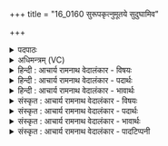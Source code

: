 +++
title = "16_0160 सुरूपकृत्नुमूतये सुदुघामिव"

+++
<details><summary>पदपाठः</summary>

सु꣣रूपकृत्नुम्। सु꣣रूप। कृत्नु꣢म्। ऊ꣣त꣡ये꣢। सु꣣दु꣡घा꣢म्। सु꣣। दु꣡घा꣢꣯म्। इ꣣व गोदु꣡हे꣢। गो꣣। दु꣡हे꣢꣯। जु꣣हूम꣡सि꣣। द्य꣡वि꣢꣯द्यवि। द्य꣡वि꣢꣯। द्य꣣वि। १६०।
</details>

<details><summary>अधिमन्त्रम् (VC)</summary>

- इन्द्रः
- मधुच्छन्दा वैश्वामित्रः
- गायत्री
- षड्जः
- ऐन्द्रं काण्डम्
</details>

<details><summary>हिन्दी : आचार्य रामनाथ वेदालंकार - विषयः</summary>

अगले मन्त्र में इन्द्र नाम से परमात्मा, राजा और आचार्य को बुलाया जा रहा है।
</details>

<details><summary>हिन्दी : आचार्य रामनाथ वेदालंकार - पदार्थः</summary>

पदार्थान्वयभाषाः -  हम उपासक लोग, प्रजाजन अथवा शिष्यगण (सुरूपकृत्नुम्) सृष्ट्युत्पत्ति-स्थिति आदि सुरूप कर्मों के कर्ता परमात्मा को, प्रजापालन-राष्ट्रनिर्माण आदि सुरूप कर्मों के कर्ता राजा को और विद्याप्रदान-सदाचारनिर्माण आदि सुरूप कर्मों के कर्ता आचार्य को (ऊतये) क्रमशः उपासना के फल की प्राप्ति के लिए, राष्ट्ररक्षा के लिए और विद्याप्राप्ति के लिए (द्यविद्यवि) प्रतिदिन (जुहूमसि) पुकारते हैं, (गोदुहे) गाय दुहनेवाले गोदुग्ध के इच्छुक मनुष्य के लिए (सुदुघाम् इव) जैसे दुधारू गाय को बुलाया जाता है ॥६॥ इस मन्त्र में श्लेष तथा उपमालङ्कार है ॥६॥
</details>

<details><summary>हिन्दी : आचार्य रामनाथ वेदालंकार - भावार्थः</summary>

भावार्थभाषाः -  जैसे दूध के इच्छुक लोग दूध प्राप्त करने के लिए दुधारू गाय को बुलाते हैं, वैसे ही उपासक लोग उपासनाजन्य आनन्द की प्राप्ति के लिए परमात्मा को, प्रजाजन राष्ट्र की रक्षा के लिए राजा को और शिष्यजन विद्याग्रहण के लिए आचार्य को प्रतिदिन सत्कारपूर्वक बुलाया करें ॥६॥
</details>

<details><summary>संस्कृत : आचार्य रामनाथ वेदालंकार - विषयः</summary>

अथेन्द्रनाम्ना परमात्मा नृपतिराचार्यश्चाहूयते।
</details>

<details><summary>संस्कृत : आचार्य रामनाथ वेदालंकार - पदार्थः</summary>

पदार्थान्वयभाषाः -  वयम् उपासकाः प्रजाजनाः शिष्याः वा (सुरूपकृत्नुम्२) सुरूपाणां जगद्धारणादिकर्मणां कर्त्तारम् इन्द्रं परमात्मानम्, सुरूपाणां प्रजापालनराष्ट्रनिर्माणादिकर्मणां कर्त्तारम् इन्द्रं राजानम्, सुरूपाणां विद्याप्रदानाचारनिर्माणादिकर्मणां कर्त्तारम् इन्द्रम् आचार्यं वा। कृत्नु इत्यत्र कृ धातोः कृहनिभ्यां क्त्नुः। उ० ३।३० इति क्त्नुः प्रत्ययः. (ऊतये) उपासनाफलावाप्तये, राष्ट्ररक्षणाय, विद्याप्राप्तये वा। अव धातोरर्थेषु अवाप्तिः रक्षणम् अवगमश्चापि पठिताः। (द्यविद्यवि) दिनेदिने। नित्यवीप्सयोः अ० ८।१।४ अनेन द्वित्त्वम्। द्यविद्यवि इत्यहर्नाम। निघं० २।३। (जुहूमसि) आह्वयामः। ह्वेञ् स्पर्धायां शब्दे च इति धातोः ‘बहुलं छन्दसि’ अ० २।४।७६ अनेन शपः स्थाने श्लुः। ‘अभ्यस्तस्य च’ अ० ६।१।३३ अनेन सम्प्रसारणम्। सम्प्रसारणाच्च अ० ६।१।१०८ अनेन पूर्वरूपम् हलः अ० ६।४।२ इति दीर्घः। इदन्तो मसि अ० ७।१।४६ इति मसेरिकारागमः। (गोदुहे) गोर्दोग्ध्रे दुग्धादिकमिच्छवे मनुष्याय (सुदुघाम् इव) यथा दोग्ध्रीं गाम् आह्वयन्ति तद्वत् ॥६॥३ अत्र श्लेष उपमालङ्कारश्च ॥६॥
</details>

<details><summary>संस्कृत : आचार्य रामनाथ वेदालंकार - भावार्थः</summary>

भावार्थभाषाः -  यथा दुग्धेच्छुभिर्दुग्धप्राप्तये पयस्विनी गौराहूयते तथैव उपासका उपासनाजन्यानन्दप्राप्तये परमात्मानं, प्रजाजना राष्ट्ररक्षणाय राजानं, शिष्यजनाश्च विद्याग्रहणायाचार्यं प्रतिदिनं सत्कारपूर्वकमाह्वयन्तु ॥६॥
</details>

<details><summary>संस्कृत : आचार्य रामनाथ वेदालंकार - पादटिप्पनी</summary>

टिप्पणी:   १. ऋ० १।४।१, अथ० २०।५७।१, ६८।१, साम० १०८७। २. सुरूपकृत्नुम्। शोभनस्य वृत्रवधादेः कर्मणः कर्त्तारमिन्द्रम्—इति वि०। सुरूपाणां कर्मणां कर्तारम् इन्द्रम्—इति भ०। ३. ऋग्भाष्ये दयानन्दर्षिर्मन्त्रमिमं परमेश्वरपक्षे व्याख्यातवान्।
</details>